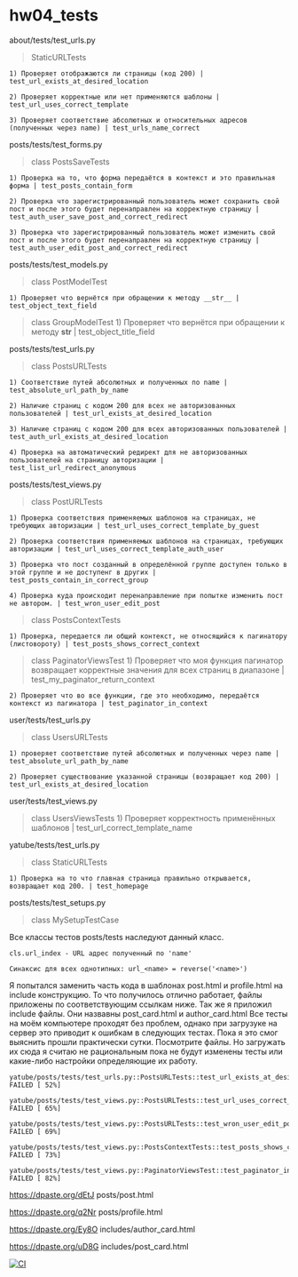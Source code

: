 # hw04_tests

about/tests/test_urls.py

> StaticURLTests

	1) Проверяет отображаются ли страницы (код 200) | test_url_exists_at_desired_location

	2) Проверяет корректные или нет применяются шаблоны | test_url_uses_correct_template

	3) Проверяет соответствие абсолютных и относительных адресов (полученных через name) | test_urls_name_correct



posts/tests/test_forms.py

> class PostsSaveTests

	1) Проверка на то, что форма передаётся в контекст и это правильная форма | test_posts_contain_form

	2) Проверка что зарегистрированный пользователь может сохранить свой пост и после этого будет перенаправлен на корректную страницу | test_auth_user_save_post_and_correct_redirect

	3) Проверка что зарегистрированный пользователь может изменить свой пост и после этого будет перенаправлен на корректную страницу | test_auth_user_edit_post_and_correct_redirect



posts/tests/test_models.py

> class PostModelTest

	1) Проверяет что вернётся при обращении к методу __str__ | test_object_text_field


> class GroupModelTest
	1) Проверяет что вернётся при обращении к методу __str__ | test_object_title_field


posts/tests/test_urls.py

> class PostsURLTests

	1) Соответствие путей абсолютных и полученных по name | test_absolute_url_path_by_name

	2) Наличие страниц с кодом 200 для всех не авторизованных пользователей | test_url_exists_at_desired_location

	3) Наличие страниц с кодом 200 для всех авторизованных пользователей | test_auth_url_exists_at_desired_location

	4) Проверка на автоматический редирект для не авторизованных пользователей на страницу авторизации | test_list_url_redirect_anonymous


posts/tests/test_views.py

> class PostURLTests

	1) Проверка соответствия применяемых шаблонов на страницах, не требующих авторизации | test_url_uses_correct_template_by_guest

	2) Проверка соответствия применяемых шаблонов на страницах, требующих авторизации | test_url_uses_correct_template_auth_user

	3) Проверка что пост созданный в определённой группе доступен только в этой группе и не доступенг в других | test_posts_contain_in_correct_group

	4) Проверка куда происходит перенаправление при попытке изменить пост не автором. | test_wron_user_edit_post

> class PostsContextTests

	1) Проверка, передается ли общий контекст, не относящийся к пагинатору (листовороту) | test_posts_shows_correct_context

> class PaginatorViewsTest
	1) Проверяет что моя функция пагинатор возвращает корректные значения для всех страниц в диапазоне | test_my_paginator_return_context

	2) Проверяет что во все функции, где это необходимо, передаётся контекст из пагинатора | test_paginator_in_context


user/tests/test_urls.py

> class UsersURLTests

	1) проверяет соответствие путей абсолютных и полученных через name | test_absolute_url_path_by_name

	2) Проверяет существование указанной страницы (возвращает код 200) | test_url_exists_at_desired_location


user/tests/test_views.py
> class UsersViewsTests
	1) Проверяет корректность применённых шаблонов | test_url_correct_template_name


yatube/tests/test_urls.py

> class StaticURLTests

	1) Проверка на то что главная страница правильно открывается, возвращает код 200. | test_homepage


posts/tests/test_setups.py

> class MySetupTestCase

Все классы тестов posts/tests наследуют данный класс.

	cls.url_index - URL адрес полученный по 'name'

	Синаксис для всех однотипных: url_<name> = reverse('<name>')

Я попытался заменить часть кода в шаблонах post.html и profile.html на include конструкцию. То что получилось отлично работает, файлы приложены по соответствующим ссылкам ниже. Так же я приложил include файлы. Они назвавны post_card.html и author_card.html
Все тесты на моём компьютере проходят без проблем, однако при загрузуке на сервер это приводит к ошибкам в следующих тестах. Пока я это смог выяснить прошли практически сутки. Посмотрите файлы. Но загружать их сюда я считаю не рациональным пока не будут изменены тесты или какие-либо настройки определяющие их работу.

	yatube/posts/tests/test_urls.py::PostsURLTests::test_url_exists_at_desired_location FAILED [ 52%]
	
	yatube/posts/tests/test_views.py::PostsURLTests::test_url_uses_correct_template_by_guest FAILED [ 65%]
	
	yatube/posts/tests/test_views.py::PostsURLTests::test_wron_user_edit_post FAILED [ 69%]
	
	yatube/posts/tests/test_views.py::PostsContextTests::test_posts_shows_correct_context FAILED [ 73%]
	
	yatube/posts/tests/test_views.py::PaginatorViewsTest::test_paginator_in_context FAILED [ 82%]

https://dpaste.org/dEtJ posts/post.html

https://dpaste.org/q2Nr posts/profile.html

https://dpaste.org/Ey8O includes/author_card.html

https://dpaste.org/uD8G includes/post_card.html

[![CI](https://github.com/yandex-praktikum/hw04_tests/actions/workflows/python-app.yml/badge.svg?branch=master)](https://github.com/yandex-praktikum/hw04_tests/actions/workflows/python-app.yml)
